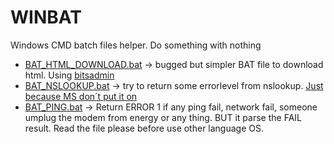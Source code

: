 # WINBAT
Windows CMD batch files helper. Do something with nothing

+ [BAT_HTML_DOWNLOAD.bat](https://raw.githubusercontent.com/eschuch/WINBAT/master/BAT_HTML_DOWNLOAD.bat) -> bugged but simpler BAT file to download html. Using [bitsadmin](https://docs.microsoft.com/en-us/windows/desktop/bits/bitsadmin-tool)
+ [BAT_NSLOOKUP.bat](https://raw.githubusercontent.com/eschuch/WINBAT/master/BAT_NSLOOKUP.bat) -> try to return some errorlevel from nslookup. [Just because MS don´t put it on](http://www.edugeek.net/forums/scripts/102506-how-do-i-put-nslookup-exit-status-into-variable-delprof2-exe-script.html)
+ [BAT_PING.bat](https://raw.githubusercontent.com/eschuch/WINBAT/master/BAT_PING.bat) -> Return ERROR 1 if any ping fail, network fail, someone umplug the modem from energy or any thing. BUT it parse the FAIL result. Read the file please before use other language OS.
